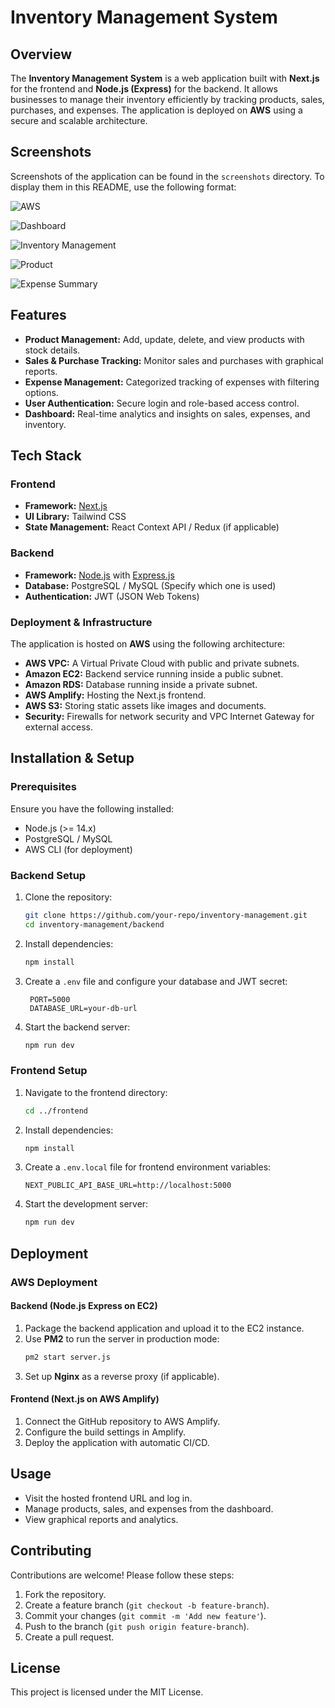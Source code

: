 # Inventory Management System

## Overview

The **Inventory Management System** is a web application built with **Next.js** for the frontend and **Node.js (Express)** for the backend. It allows businesses to manage their inventory efficiently by tracking products, sales, purchases, and expenses. The application is deployed on **AWS** using a secure and scalable architecture.

## Screenshots

Screenshots of the application can be found in the `screenshots` directory. To display them in this README, use the following format:

![AWS](https://github.com/Hitesh-s0lanki/inventory-management/blob/main/screenshots/aws.png)

![Dashboard](screenshots/dashboard.png)

![Inventory Management](screenshots/inventory.png)

![Product](screenshots/products.png)

![Expense Summary](screenshots/graph.png)

## Features

- **Product Management:** Add, update, delete, and view products with stock details.
- **Sales & Purchase Tracking:** Monitor sales and purchases with graphical reports.
- **Expense Management:** Categorized tracking of expenses with filtering options.
- **User Authentication:** Secure login and role-based access control.
- **Dashboard:** Real-time analytics and insights on sales, expenses, and inventory.

## Tech Stack

### Frontend

- **Framework:** [Next.js](https://nextjs.org/)
- **UI Library:** Tailwind CSS
- **State Management:** React Context API / Redux (if applicable)

### Backend

- **Framework:** [Node.js](https://nodejs.org/) with [Express.js](https://expressjs.com/)
- **Database:** PostgreSQL / MySQL (Specify which one is used)
- **Authentication:** JWT (JSON Web Tokens)

### Deployment & Infrastructure

The application is hosted on **AWS** using the following architecture:

- **AWS VPC:** A Virtual Private Cloud with public and private subnets.
- **Amazon EC2:** Backend service running inside a public subnet.
- **Amazon RDS:** Database running inside a private subnet.
- **AWS Amplify:** Hosting the Next.js frontend.
- **AWS S3:** Storing static assets like images and documents.
- **Security:** Firewalls for network security and VPC Internet Gateway for external access.

## Installation & Setup

### Prerequisites

Ensure you have the following installed:

- Node.js (>= 14.x)
- PostgreSQL / MySQL
- AWS CLI (for deployment)

### Backend Setup

1. Clone the repository:
   ```bash
   git clone https://github.com/your-repo/inventory-management.git
   cd inventory-management/backend
   ```
2. Install dependencies:
   ```bash
   npm install
   ```
3. Create a `.env` file and configure your database and JWT secret:
   ```env
    PORT=5000
    DATABASE_URL=your-db-url
   ```
4. Start the backend server:
   ```bash
   npm run dev
   ```

### Frontend Setup

1. Navigate to the frontend directory:
   ```bash
   cd ../frontend
   ```
2. Install dependencies:
   ```bash
   npm install
   ```
3. Create a `.env.local` file for frontend environment variables:
   ```env
   NEXT_PUBLIC_API_BASE_URL=http://localhost:5000
   ```
4. Start the development server:
   ```bash
   npm run dev
   ```

## Deployment

### AWS Deployment

#### Backend (Node.js Express on EC2)

1. Package the backend application and upload it to the EC2 instance.
2. Use **PM2** to run the server in production mode:
   ```bash
   pm2 start server.js
   ```
3. Set up **Nginx** as a reverse proxy (if applicable).

#### Frontend (Next.js on AWS Amplify)

1. Connect the GitHub repository to AWS Amplify.
2. Configure the build settings in Amplify.
3. Deploy the application with automatic CI/CD.

## Usage

- Visit the hosted frontend URL and log in.
- Manage products, sales, and expenses from the dashboard.
- View graphical reports and analytics.

## Contributing

Contributions are welcome! Please follow these steps:

1. Fork the repository.
2. Create a feature branch (`git checkout -b feature-branch`).
3. Commit your changes (`git commit -m 'Add new feature'`).
4. Push to the branch (`git push origin feature-branch`).
5. Create a pull request.

## License

This project is licensed under the MIT License.

